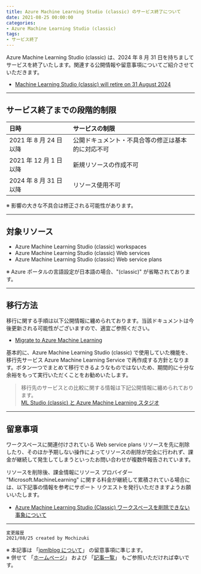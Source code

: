 ```yaml
---
title: Azure Machine Learning Studio (classic) のサービス終了について
date: 2021-08-25 00:00:00
categories:
- Azure Machine Learning Studio (classic)
tags:
- サービス終了
---
```

Azure Machine Learning Studio (classic) は、2024 年 8 月 31 日を持ちましてサービスを終了いたします。関連する公開情報や留意事項についてご紹介させていただきます。  

- [Machine Learning Studio (classic) will retire on 31 August 2024](https://azure.microsoft.com/en-us/updates/machine-learning-studio-classic-will-retire-on-31-august-2024/)  

<!-- more -->

***
## サービス終了までの段階的制限   

| 日時 | サービスの制限 |
| :---- | :---- |
| 2021 年 8 月 24 日以降&nbsp;&nbsp;&nbsp; | 公開ドキュメント・不具合等の修正は基本的に対応不可 |
| 2021 年 12 月 1 日以降&nbsp;&nbsp;&nbsp; | 新規リソースの作成不可 |
| 2024 年 8 月 31 日以降&nbsp;&nbsp;&nbsp; | リソース使用不可 |

※ 影響の大きな不具合は修正される可能性があります。  

***
## 対象リソース

- Azure Machine Learning Studio (classic) workspaces
- Azure Machine Learning Studio (classic) Web services 
- Azure Machine Learning Studio (classic) Web service plans

※ Azure ポータルの言語設定が日本語の場合、"(classic)" が省略されております。  

***
## 移行方法

移行に関する手順は以下公開情報に纏められております。当該ドキュメントは今後更新される可能性がございますので、適宜ご参照ください。  

- [Migrate to Azure Machine Learning](https://docs.microsoft.com/en-us/azure/machine-learning/migrate-overview)

基本的に、Azure Machine Learning Studio (classic) で使用していた機能を、移行先サービス Azure Machine Learning Service で再作成する方針となります。ボタン一つでまとめて移行できるようなものではないため、期間的に十分な余裕をもって実行いただくことをお勧めいたします。  

>移行先のサービスとの比較に関する情報は下記公開情報に纏められております。  
>[ML Studio (classic) と Azure Machine Learning スタジオ](https://docs.microsoft.com/ja-jp/azure/machine-learning/overview-what-is-machine-learning-studio#ml-studio-classic-vs-azure-machine-learning-studio)  

***
## 留意事項

ワークスペースに関連付けされている Web service plans リソースを先に削除したり、そのほか予期しない操作によってリソースの削除が完全に行われず、課金が継続して発生してしまうといったお問い合わせが複数件報告されています。  

リソースを削除後、課金情報にリソース プロバイダー "Microsoft.MachineLearning" に関する料金が継続して累積されている場合には、以下記事の情報を参考にサポート リクエストを発行いただきますようお願いいたします。  

- [Azure Machine Learning Studio (Classic) ワークスペースを削除できない事象について](https://jpmlblog.github.io/blog/2020/06/09/AMLSC-cannot-delete/)


***
`変更履歴`  
`2021/08/25 created by Mochizuki`

※ 本記事は 「[jpmlblog について](https://jpmlblog.github.io/blog/2020/01/01/about-jpmlblog/)」 の留意事項に準じます。  
※ 併せて 「[ホームページ](https://jpmlblog.github.io/blog/)」 および 「[記事一覧](https://jpmlblog.github.io/blog/archives/)」 もご参照いただければ幸いです。  